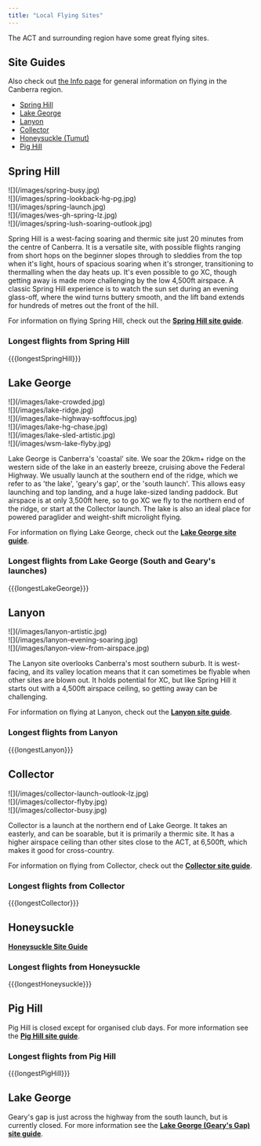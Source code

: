 ```yaml
---
title: "Local Flying Sites"
---
```

The ACT and surrounding region have some great flying sites.

## Site Guides

Also check out [the Info page](../) for general information on flying in the Canberra region.

- [Spring Hill]
- [Lake George]
- [Lanyon]
- [Collector]
- [Honeysuckle (Tumut)]
- [Pig Hill]

## Spring Hill

<div class="grid">
<div class="grid-sizer"></div>
<div class="grid-item grid-item--height2">![](/images/spring-busy.jpg)</div>
<div class="grid-item grid-item--width2">![](/images/spring-lookback-hg-pg.jpg)</div>
<div class="grid-item">![](/images/spring-launch.jpg)</div>
<div class="grid-item">![](/images/wes-gh-spring-lz.jpg)</div>
<div class="grid-item">![](/images/spring-lush-soaring-outlook.jpg)</div>
</div>

Spring Hill is a west-facing soaring and thermic site just 20 minutes from the centre of Canberra.
It is a versatile site, with possible flights ranging from short hops on the beginner slopes through to sleddies from the top when it's light, hours of spacious soaring when it's stronger, transitioning to thermalling when the day heats up.
It's even possible to go XC, though getting away is made more challenging by the low 4,500ft airspace.
A classic Spring Hill experience is to watch the sun set during an evening glass-off, where the wind turns buttery smooth, and the lift band extends for hundreds of metres out the front of the hill.

For information on flying Spring Hill, check out the  **[Spring Hill site guide](https://siteguide.org.au/Sites/Spring%20Hill.html)**.

### Longest flights from Spring Hill
{{{longestSpringHill}}}

## Lake George

<div class="grid">
<div class="grid-sizer"></div>
<div class="grid-item grid-item--width2">![](/images/lake-crowded.jpg)</div>
<div class="grid-item">![](/images/lake-ridge.jpg)</div>
<div class="grid-item">![](/images/lake-highway-softfocus.jpg)</div>
<div class="grid-item grid-item--width2">![](/images/lake-hg-chase.jpg)</div>
<div class="grid-item">![](/images/lake-sled-artistic.jpg)</div>
<div class="grid-item">![](/images/wsm-lake-flyby.jpg)</div>
</div>

Lake George is Canberra's 'coastal' site.
We soar the 20km+ ridge on the western side of the lake in an easterly breeze, cruising above the Federal Highway.
We usually launch at the southern end of the ridge, which we refer to as 'the lake', 'geary's gap', or the 'south launch'.
This allows easy launching and top landing, and a huge lake-sized landing paddock.
But airspace is at only 3,500ft here, so to go XC we fly to the northern end of the ridge, or start at the Collector launch.
The lake is also an ideal place for powered paraglider and weight-shift microlight flying.

For information on flying Lake George, check out the **[Lake George site guide](https://siteguide.org.au/Sites/Lake%20George%20(South%20Launch).html)**.

### Longest flights from Lake George (South and Geary's launches)
{{{longestLakeGeorge}}}

## Lanyon

<div class="grid">
<div class="grid-sizer"></div>
<div class="grid-item grid-item--width2">![](/images/lanyon-artistic.jpg)</div>
<div class="grid-item">![](/images/lanyon-evening-soaring.jpg)</div>
<div class="grid-item">![](/images/lanyon-view-from-airspace.jpg)</div>
</div>

The Lanyon site overlooks Canberra's most southern suburb.
It is west-facing, and its valley location means that it can sometimes be flyable when other sites are blown out.
It holds potential for XC, but like Spring Hill it starts out with a 4,500ft airspace ceiling, so getting away can be challenging.

For information on flying at Lanyon, check out the **[Lanyon site guide](https://siteguide.org.au/Sites/Lanyon.html)**.

### Longest flights from Lanyon
{{{longestLanyon}}}

## Collector

<div class="grid">
<div class="grid-sizer"></div>
<div class="grid-item">![](/images/collector-launch-outlook-lz.jpg)</div>
<div class="grid-item">![](/images/collector-flyby.jpg)</div>
<div class="grid-item">![](/images/collector-busy.jpg)</div>
</div>

Collector is a launch at the northern end of Lake George.
It takes an easterly, and can be soarable, but it is primarily a thermic site.
It has a higher airspace ceiling than other sites close to the ACT, at 6,500ft, which makes it good for cross-country.

For information on flying from Collector, check out the **[Collector site guide](https://siteguide.org.au/Sites/Lake%20George%20(Collector).html)**.

### Longest flights from Collector
{{{longestCollector}}}

## Honeysuckle

**[Honeysuckle Site Guide](https://siteguide.org.au/Sites/Honeysuckle.html)**

### Longest flights from Honeysuckle
{{{longestHoneysuckle}}}






## Pig Hill

Pig Hill is closed except for organised club days. For more information see the **[Pig Hill site guide](https://siteguide.org.au/Sites/Pig%20Hill.html)**.

### Longest flights from Pig Hill
{{{longestPigHill}}}

## Lake George

Geary's gap is just across the highway from the south launch, but is currently closed. For more information see the  **[Lake George (Geary's Gap) site guide](https://siteguide.org.au/Sites/Lake%20George%20(Geary's%20Gap).html)**.

[Spring Hill]: https://siteguide.org.au/Sites/Spring%20Hill.html
[Lake George]: https://siteguide.org.au/Sites/Lake%20George%20(South%20Launch).html
[Lanyon]: https://siteguide.org.au/Sites/Lanyon.html
[Collector]: https://siteguide.org.au/Sites/Lake%20George%20(Collector).html
[Honeysuckle (Tumut)]: https://siteguide.org.au/Sites/Honeysuckle.html
[Pig Hill]: https://siteguide.org.au/Sites/Pig%20Hill.html
